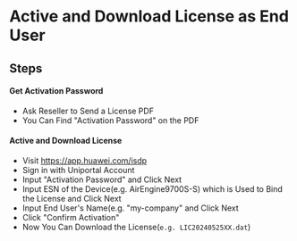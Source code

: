 # Active and Download License as End User

## Steps
#### Get Activation Password
* Ask Reseller to Send a License PDF
* You Can Find "Activation Password" on the PDF

#### Active and Download License
* Visit <https://app.huawei.com/isdp>
* Sign in with Uniportal Account
* Input "Activation Password" and Click Next
* Input ESN of the Device(e.g. AirEngine9700S-S) which is Used to Bind the License and Click Next
* Input End User's Name(e.g. "my-company" and Click Next
* Click "Confirm Activation"
* Now You Can Download the License(`e.g. LIC20240525XX.dat`)
